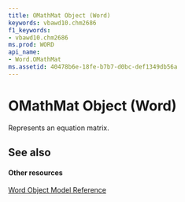 ```yaml
---
title: OMathMat Object (Word)
keywords: vbawd10.chm2686
f1_keywords:
- vbawd10.chm2686
ms.prod: WORD
api_name:
- Word.OMathMat
ms.assetid: 40478b6e-18fe-b7b7-d0bc-def1349db56a
---
```



# OMathMat Object (Word)

Represents an equation matrix.


## See also


#### Other resources



[Word Object Model Reference](http://msdn.microsoft.com/library/object-model-word-vba-reference%28Office.15%29.aspx)

